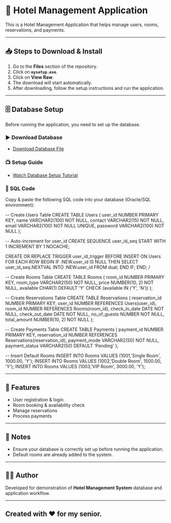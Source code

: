 # 🏨 Hotel Management Application

This is a Hotel Management Application that helps manage users, rooms, reservations, and payments.  

---

## 📥 Steps to Download & Install

1. Go to the **Files** section of the repository.  
2. Click on **`mysetup.exe`**.  
3. Click on **View Raw**.  
4. The download will start automatically.  
5. After downloading, follow the setup instructions and run the application.  

---

## 🗄️ Database Setup

Before running the application, you need to set up the database.  

### ▶️ Download Database
- [Download Database File](https://drive.google.com/file/d/1_LGZZOL9x2HUSArVoy2M4Sl6eCJ1JZqw/view)  

### 📺 Setup Guide
- [Watch Database Setup Tutorial](https://youtu.be/Fh-1eO8SA9o?si=gCeBVRRMNdB4L38g)  

### 📜 SQL Code

Copy & paste the following SQL code into your database (Oracle/SQL environment):  

-- Create Users Table
CREATE TABLE Users (
user_id NUMBER PRIMARY KEY,
name VARCHAR2(100) NOT NULL,
contact VARCHAR2(15) NOT NULL,
email VARCHAR2(100) NOT NULL UNIQUE,
password VARCHAR2(100) NOT NULL
);

-- Auto-increment for user_id
CREATE SEQUENCE user_id_seq
START WITH 1
INCREMENT BY 1
NOCACHE;

CREATE OR REPLACE TRIGGER user_id_trigger
BEFORE INSERT ON Users
FOR EACH ROW
BEGIN
IF :NEW.user_id IS NULL THEN
SELECT user_id_seq.NEXTVAL INTO :NEW.user_id FROM dual;
END IF;
END;
/

-- Create Rooms Table
CREATE TABLE Rooms (
room_id NUMBER PRIMARY KEY,
room_type VARCHAR2(50) NOT NULL,
price NUMBER(10, 2) NOT NULL,
available CHAR(1) DEFAULT 'Y' CHECK (available IN ('Y', 'N'))
);

-- Create Reservations Table
CREATE TABLE Reservations (
reservation_id NUMBER PRIMARY KEY,
user_id NUMBER REFERENCES Users(user_id),
room_id NUMBER REFERENCES Rooms(room_id),
check_in_date DATE NOT NULL,
check_out_date DATE NOT NULL,
no_of_guests NUMBER NOT NULL,
total_amount NUMBER(10, 2) NOT NULL
);

-- Create Payments Table
CREATE TABLE Payments (
payment_id NUMBER PRIMARY KEY,
reservation_id NUMBER REFERENCES Reservations(reservation_id),
payment_mode VARCHAR2(50) NOT NULL,
payment_status VARCHAR2(50) DEFAULT 'Pending'
);

-- Insert Default Rooms
INSERT INTO Rooms VALUES (1001,'Single Room', 1000.00, 'Y');
INSERT INTO Rooms VALUES (1002,'Double Room', 1500.00, 'Y');
INSERT INTO Rooms VALUES (1003,'VIP Room', 3000.00, 'Y');


---

## 🚀 Features

- User registration & login  
- Room booking & availability check  
- Manage reservations  
- Process payments  

---

## 📝 Notes

- Ensure your database is correctly set up before running the application.  
- Default rooms are already added to the system.  

---

## 👨‍💻 Author

Developed for demonstration of **Hotel Management System** database and application workflow.

---

## Created with ♥️ for my senior.

